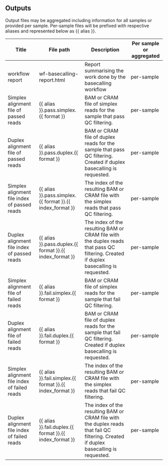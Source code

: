 ## Outputs

Output files may be aggregated including information for all samples or provided per sample. Per-sample files will be prefixed with respective aliases and represented below as {{ alias }}.

| Title | File path | Description | Per sample or aggregated |
|-------|-----------|-------------|--------------------------|
| workflow report | wf-basecalling-report.html | Report summarising the work done by the basecalling workflow | per-sample |
| Simplex alignment file of passed reads | {{ alias }}.pass.simplex.{{ format }} | BAM or CRAM file of simplex reads for the sample that pass QC filtering. | per-sample |
| Duplex alignment file of passed reads | {{ alias }}.pass.duplex.{{ format }} | BAM or CRAM file of duplex reads for the sample that pass QC filtering. Created if duplex basecalling is requested. | per-sample |
| Simplex alignment file index of passed reads | {{ alias }}.pass.simplex.{{ format }}.{{ index_format }} | The index of the resulting BAM or CRAM file with the simplex reads that pass QC filtering. | per-sample |
| Duplex alignment file index of passed reads | {{ alias }}.pass.duplex.{{ format }}.{{ index_format }} | The index of the resulting BAM or CRAM file with the duplex reads that pass QC filtering. Created if duplex basecalling is requested. | per-sample |
| Simplex alignment file of failed reads | {{ alias }}.fail.simplex.{{ format }} | BAM or CRAM file of simplex reads for the sample that fail QC filtering. | per-sample |
| Duplex alignment file of failed reads | {{ alias }}.fail.duplex.{{ format }} | BAM or CRAM file of duplex reads for the sample that fail QC filtering. Created if duplex basecalling is requested. | per-sample |
| Simplex alignment file index of failed reads | {{ alias }}.fail.simplex.{{ format }}.{{ index_format }} | The index of the resulting BAM or CRAM file with the simplex reads that fail QC filtering. | per-sample |
| Duplex alignment file index of failed reads | {{ alias }}.fail.duplex.{{ format }}.{{ index_format }} | The index of the resulting BAM or CRAM file with the duplex reads that fail QC filtering. Created if duplex basecalling is requested. | per-sample |




